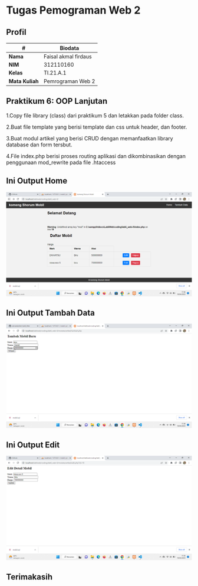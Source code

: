 # Tugas Pemograman Web 2
## Profil
| #               | Biodata            |
| --------------- | -----------------  |
| **Nama**        |Faisal akmal firdaus|
| **NIM**         | 312110160          |
| **Kelas**       | TI.21.A.1          |
| **Mata Kuliah** | Pemrograman Web 2  |

## Praktikum 6: OOP Lanjutan
1.Copy file library (class) dari praktikum 5 dan letakkan pada folder class.<p>
2.Buat file template yang berisi template dan css untuk header, dan footer.<p>
3.Buat modul artikel yang berisi CRUD dengan memanfaatkan library database dan form tersbut.<p>
4.File index.php berisi proses routing aplikasi dan dikombinasikan dengan penggunaan mod_rewrite pada file .htaccess<p>

## Ini Output Home
![Gambar 1](screenshoot/1.png)
## Ini Output Tambah Data
![Gambar 2](screenshoot/2.png)
## Ini Output Edit
![Gambar 3](screenshoot/3.png)

## Terimakasih
